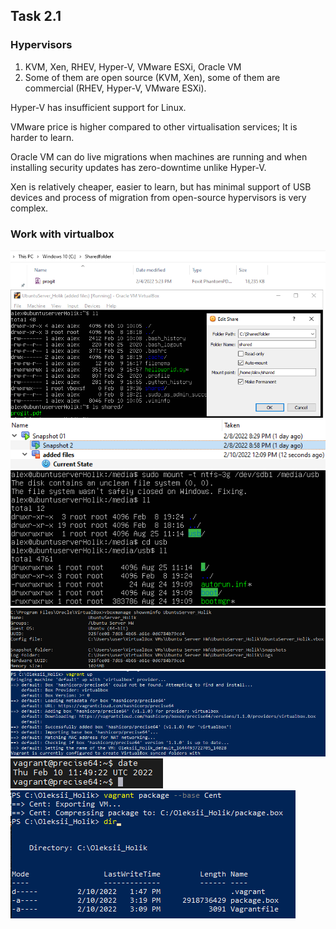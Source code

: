 ## Task 2.1

### Hypervisors

1. KVM, Xen, RHEV, Hyper-V, VMware ESXi, Oracle VM
2. Some of them are open source (KVM, Xen), some of them are commercial (RHEV, Hyper-V, VMware ESXi). 

Hyper-V has insufficient support for Linux. 

VMware price is higher compared to other virtualisation services; It is harder to learn. 

Oracle VM can do live migrations when machines are running and when installing security updates has zero-downtime unlike Hyper-V. 

Xen is relatively cheaper, easier to learn, but has minimal support of USB devices and process of migration from open-source hypervisors is very complex.

### Work with virtualbox

![Shared folder](./Sharedfolder.png)
![Shaphots](./snapshots.png)
![USB](./USBmount.png)
![Vboxmanager CLI](./vboxmanageCLI.png)
![Vagrant up](./Vagrantup.png)
![Vagrant Date](./vagrantdate.png)
![Vagrant own box](./vagrantownbox.png)
